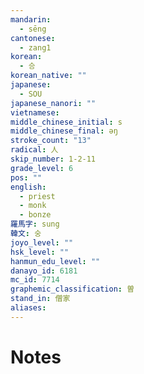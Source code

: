 ```yaml
---
mandarin:
  - sēng
cantonese:
  - zang1
korean:
  - 승
korean_native: ""
japanese:
  - SOU
japanese_nanori: ""
vietnamese:
middle_chinese_initial: s
middle_chinese_final: ǝŋ
stroke_count: "13"
radical: 人
skip_number: 1-2-11
grade_level: 6
pos: ""
english:
  - priest
  - monk
  - bonze
羅馬字: sung
韓文: 숭
joyo_level: ""
hsk_level: ""
hanmun_edu_level: ""
danayo_id: 6181
mc_id: 7714
graphemic_classification: 曽
stand_in: 僧家
aliases:
---
```


# Notes
